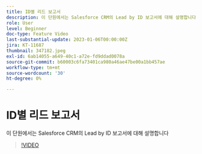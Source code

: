 ```yaml
---
title: ID별 리드 보고서
description: 이 단원에서는 Salesforce CRM의 Lead by ID 보고서에 대해 설명합니다
role: User
level: Beginner
doc-type: Feature Video
last-substantial-update: 2023-01-06T00:00:00Z
jira: KT-11687
thumbnail: 347182.jpeg
exl-id: 6ab14055-a649-40c1-a72e-fd9ddad0078a
source-git-commit: b60003c6fa73401ca980a46ae47be00a1bb457ae
workflow-type: tm+mt
source-wordcount: '30'
ht-degree: 0%

---
```


# ID별 리드 보고서

이 단원에서는 Salesforce CRM의 Lead by ID 보고서에 대해 설명합니다

>[!VIDEO](https://video.tv.adobe.com/v/347182/?quality=12&learn=on)
